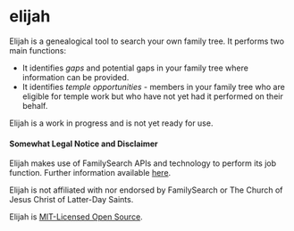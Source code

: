 # elijah
Elijah is a genealogical tool to search your own family tree.  It performs two main functions:

* It identifies *gaps* and potential gaps in your family tree where information can be provided.
* It identifies *temple opportunities* - members in your family tree who are eligible for temple work but who have not yet had it performed on their behalf.

Elijah is a work in progress and is not yet ready for use.

#### Somewhat Legal Notice and Disclaimer
Elijah makes use of FamilySearch APIs and technology to perform its job function.  Further information available [here](https://familysearch.org/developers/).

Elijah is not affiliated with nor endorsed by FamilySearch or The Church of Jesus Christ of Latter-Day Saints.

Elijah is [MIT-Licensed Open Source](https://opensource.org/licenses/MIT).